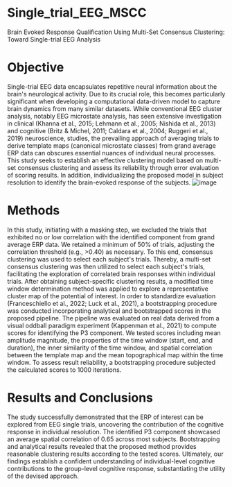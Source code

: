# Single_trial_EEG_MSCC
Brain Evoked Response Qualification Using Multi-Set Consensus Clustering: Toward Single-trial EEG Analysis
# Objective
Single-trial EEG data encapsulates repetitive neural information about the brain's neurological activity. Due to its crucial role, this becomes particularly significant when developing a computational data-driven model to capture brain dynamics from many similar datasets. While conventional EEG cluster analysis, notably EEG microstate analysis, has seen extensive investigation in clinical (Khanna et al., 2015; Lehmann et al., 2005; Nishida et al., 2013) and cognitive (Britz & Michel, 2011; Caldara et al., 2004; Ruggeri et al., 2019) neuroscience, studies, the prevailing approach of averaging trials to derive template maps (canonical microstate classes) from grand average ERP data can obscures essential nuances of individual neural processes. This study seeks to establish an effective clustering model based on multi-set consensus clustering and assess its reliability through error evaluation of scoring results. In addition, individualizing the proposed model in subject resolution to identify the brain-evoked response of the subjects.
![image]() 
# Methods
In this study, initiating with a masking step, we excluded the trials that exhibited no or low correlation with the identified component from grand average ERP data. We retained a minimum of 50% of trials, adjusting the correlation threshold (e.g., >0.40) as necessary. To this end, consensus clustering was used to select each subject's trials. Thereby, a multi-set consensus clustering was then utilized to select each subject's trials, facilitating the exploration of correlated brain responses within individual trials. After obtaining subject-specific clustering results, a modified time window determination method was applied to explore a representative cluster map of the potential of interest. In order to standardize evaluation (Franceschiello et al., 2022; Luck et al., 2021), a bootstrapping procedure was conducted incorporating analytical and bootstrapped scores in the proposed pipeline. The pipeline was evaluated on real data derived from a visual oddball paradigm experiment (Kappenman et al., 2021) to compute scores for identifying the P3 component. We tested scores including mean amplitude magnitude, the properties of the time window (start, end, and duration), the inner similarity of the time window, and spatial correlation between the template map and the mean topographical map within the time window. To assess result reliability, a bootstrapping procedure subjected the calculated scores to 1000 iterations.
# Results and Conclusions
The study successfully demonstrated that the ERP of interest can be explored from EEG single trials, uncovering the contribution of the cognitive response in individual resolution. The identified P3 component showcased an average spatial correlation of 0.65 across most subjects. Bootstrapping and analytical results revealed that the proposed method provides reasonable clustering results according to the tested scores. Ultimately, our findings establish a confident understanding of individual-level cognitive contributions to the group-level cognitive response, substantiating the utility of the devised approach.
